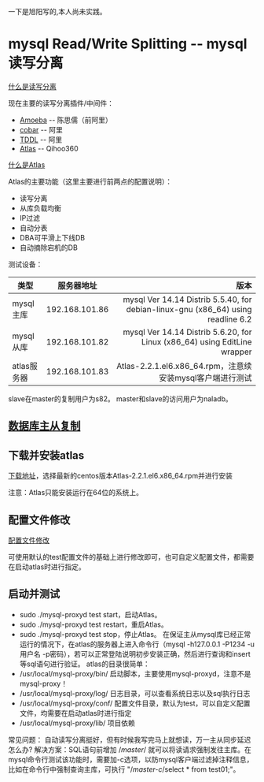 一下是旭阳写的,本人尚未实践。

# mysql Read/Write Splitting -- mysql读写分离
[什么是读写分离](http://baike.baidu.com/link?url=KeEHhhriTrdzziYnCmKV6COAyO5iZRJkSCtSCbq8SjKGws57hRCGryFq4mZZC13T6ZZyYt_yZnJeP327iO_Xn_)

现在主要的读写分离插件/中间件：
  * [Amoeba](http://sourceforge.net/projects/amoeba/) -- 陈思儒（前阿里）
  * [cobar](https://github.com/alibaba/cobar) -- 阿里
  * [TDDL](http://www.tuicool.com/articles/nmeuu2) -- 阿里
  * [Atlas](https://github.com/Qihoo360/Atlas/) -- Qihoo360

[什么是Atlas](https://github.com/Qihoo360/Atlas/blob/master/README_ZH.md)

Atlas的主要功能（这里主要进行前两点的配置说明）：

  * 读写分离
  * 从库负载均衡
  * IP过滤
  * 自动分表
  * DBA可平滑上下线DB
  * 自动摘除宕机的DB

测试设备：

| 类型        | 服务器地址         | 版本  |
| ------------- |:-------------:| -----:|
|mysql主库|192.168.101.86|mysql  Ver 14.14 Distrib 5.5.40, for debian-linux-gnu (x86_64) using readline 6.2| 
|mysql从库|192.168.101.82|mysql  Ver 14.14 Distrib 5.6.20, for Linux (x86_64) using  EditLine wrapper|
|atlas服务器|192.168.101.83|Atlas-2.2.1.el6.x86_64.rpm，注意续安装mysql客户端进行测试|
slave在master的复制用户为s82。
master和slave的访问用户为naladb。
     

## [数据库主从复制](http://git.lizi.com/pd/pd-env/wikis/mysql-replication)

## 下载并安装atlas
[下载地址](https://github.com/Qihoo360/Atlas/releases)，选择最新的centos版本Atlas-2.2.1.el6.x86_64.rpm并进行安装

注意：Atlas只能安装运行在64位的系统上。

## 配置文件修改
[配置文件修改](https://github.com/Qihoo360/Atlas/wiki/Atlas%E7%9A%84%E5%AE%89%E8%A3%85)

可使用默认的test配置文件的基础上进行修改即可，也可自定义配置文件，都需要在启动atlas时进行指定。

## 启动并测试
  * sudo ./mysql-proxyd test start，启动Atlas。
  * sudo ./mysql-proxyd test restart，重启Atlas。
  * sudo ./mysql-proxyd test stop，停止Atlas。
在保证主从mysql库已经正常运行的情况下，在atlas的服务器上进入命令行（mysql -h127.0.0.1 -P1234 -u用户名 -p密码），若可以正常登陆说明初步安装正确，然后进行查询和insert等sql语句进行验证。
atlas的目录很简单：
   * /usr/local/mysql-proxy/bin/ 启动脚本，主要使用mysql-proxyd，注意不是mysql-proxy！
   * /usr/local/mysql-proxy/log/ 日志目录，可以查看系统日志以及sql执行日志
   * /usr/local/mysql-proxy/conf/ 配置文件目录，默认为test，可以自定义配置文件，均需要在启动atlas时进行指定
   * /usr/local/mysql-proxy/lib/ 项目依赖

常见问题：
   自动读写分离挺好，但有时候我写完马上就想读，万一主从同步延迟怎么办?
   解决方案：SQL语句前增加 /*master*/ 就可以将读请求强制发往主库。在mysql命令行测试该功能时，需要加-c选项，以防mysql客户端过滤掉注释信息，比如在命令行中强制查询主库，可执行 "/*master-c*/select * from test01;"。



